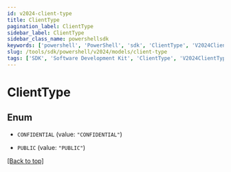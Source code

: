 ```yaml
---
id: v2024-client-type
title: ClientType
pagination_label: ClientType
sidebar_label: ClientType
sidebar_class_name: powershellsdk
keywords: ['powershell', 'PowerShell', 'sdk', 'ClientType', 'V2024ClientType'] 
slug: /tools/sdk/powershell/v2024/models/client-type
tags: ['SDK', 'Software Development Kit', 'ClientType', 'V2024ClientType']
---
```



# ClientType

## Enum


* `CONFIDENTIAL` (value: `"CONFIDENTIAL"`)

* `PUBLIC` (value: `"PUBLIC"`)


[[Back to top]](#) 

